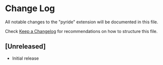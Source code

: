# Change Log

All notable changes to the "pyride" extension will be documented in this file.

Check [Keep a Changelog](http://keepachangelog.com/) for recommendations on how to structure this file.

## [Unreleased]

- Initial release